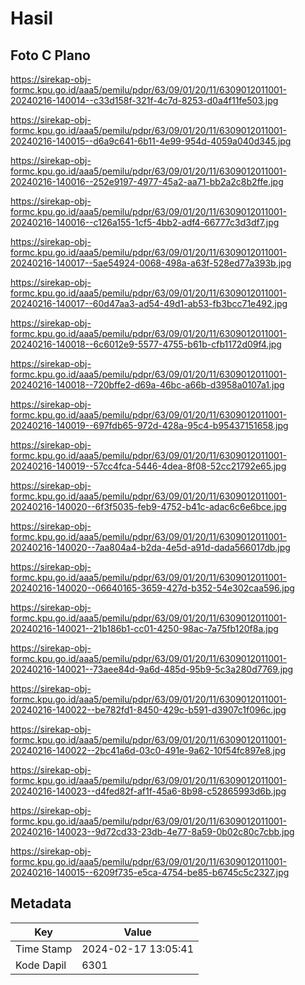# Hasil

## Foto C Plano

https://sirekap-obj-formc.kpu.go.id/aaa5/pemilu/pdpr/63/09/01/20/11/6309012011001-20240216-140014--c33d158f-321f-4c7d-8253-d0a4f11fe503.jpg

https://sirekap-obj-formc.kpu.go.id/aaa5/pemilu/pdpr/63/09/01/20/11/6309012011001-20240216-140015--d6a9c641-6b11-4e99-954d-4059a040d345.jpg

https://sirekap-obj-formc.kpu.go.id/aaa5/pemilu/pdpr/63/09/01/20/11/6309012011001-20240216-140016--252e9197-4977-45a2-aa71-bb2a2c8b2ffe.jpg

https://sirekap-obj-formc.kpu.go.id/aaa5/pemilu/pdpr/63/09/01/20/11/6309012011001-20240216-140016--c126a155-1cf5-4bb2-adf4-66777c3d3df7.jpg

https://sirekap-obj-formc.kpu.go.id/aaa5/pemilu/pdpr/63/09/01/20/11/6309012011001-20240216-140017--5ae54924-0068-498a-a63f-528ed77a393b.jpg

https://sirekap-obj-formc.kpu.go.id/aaa5/pemilu/pdpr/63/09/01/20/11/6309012011001-20240216-140017--60d47aa3-ad54-49d1-ab53-fb3bcc71e492.jpg

https://sirekap-obj-formc.kpu.go.id/aaa5/pemilu/pdpr/63/09/01/20/11/6309012011001-20240216-140018--6c6012e9-5577-4755-b61b-cfb1172d09f4.jpg

https://sirekap-obj-formc.kpu.go.id/aaa5/pemilu/pdpr/63/09/01/20/11/6309012011001-20240216-140018--720bffe2-d69a-46bc-a66b-d3958a0107a1.jpg

https://sirekap-obj-formc.kpu.go.id/aaa5/pemilu/pdpr/63/09/01/20/11/6309012011001-20240216-140019--697fdb65-972d-428a-95c4-b95437151658.jpg

https://sirekap-obj-formc.kpu.go.id/aaa5/pemilu/pdpr/63/09/01/20/11/6309012011001-20240216-140019--57cc4fca-5446-4dea-8f08-52cc21792e65.jpg

https://sirekap-obj-formc.kpu.go.id/aaa5/pemilu/pdpr/63/09/01/20/11/6309012011001-20240216-140020--6f3f5035-feb9-4752-b41c-adac6c6e6bce.jpg

https://sirekap-obj-formc.kpu.go.id/aaa5/pemilu/pdpr/63/09/01/20/11/6309012011001-20240216-140020--7aa804a4-b2da-4e5d-a91d-dada566017db.jpg

https://sirekap-obj-formc.kpu.go.id/aaa5/pemilu/pdpr/63/09/01/20/11/6309012011001-20240216-140020--06640165-3659-427d-b352-54e302caa596.jpg

https://sirekap-obj-formc.kpu.go.id/aaa5/pemilu/pdpr/63/09/01/20/11/6309012011001-20240216-140021--21b186b1-cc01-4250-98ac-7a75fb120f8a.jpg

https://sirekap-obj-formc.kpu.go.id/aaa5/pemilu/pdpr/63/09/01/20/11/6309012011001-20240216-140021--73aee84d-9a6d-485d-95b9-5c3a280d7769.jpg

https://sirekap-obj-formc.kpu.go.id/aaa5/pemilu/pdpr/63/09/01/20/11/6309012011001-20240216-140022--be782fd1-8450-429c-b591-d3907c1f096c.jpg

https://sirekap-obj-formc.kpu.go.id/aaa5/pemilu/pdpr/63/09/01/20/11/6309012011001-20240216-140022--2bc41a6d-03c0-491e-9a62-10f54fc897e8.jpg

https://sirekap-obj-formc.kpu.go.id/aaa5/pemilu/pdpr/63/09/01/20/11/6309012011001-20240216-140023--d4fed82f-af1f-45a6-8b98-c52865993d6b.jpg

https://sirekap-obj-formc.kpu.go.id/aaa5/pemilu/pdpr/63/09/01/20/11/6309012011001-20240216-140023--9d72cd33-23db-4e77-8a59-0b02c80c7cbb.jpg

https://sirekap-obj-formc.kpu.go.id/aaa5/pemilu/pdpr/63/09/01/20/11/6309012011001-20240216-140015--6209f735-e5ca-4754-be85-b6745c5c2327.jpg


## Metadata

| Key        | Value               |
| ---------- | ------------------- |
| Time Stamp | 2024-02-17 13:05:41 |
| Kode Dapil | 6301                |



